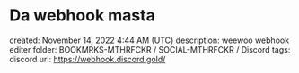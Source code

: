 # Da webhook masta

created: November 14, 2022 4:44 AM (UTC)
description: weewoo webhook editer
folder: BOOKMRKS-MTHRFCKR / SOCIAL-MTHRFCKR / Discord
tags: discord
url: https://webhook.discord.gold/
